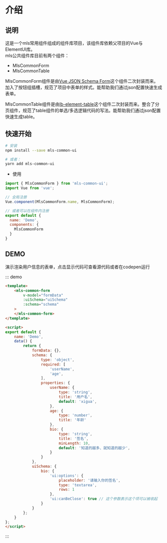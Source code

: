 # 介绍
## 说明
这是一个mls常用组件组成的组件库项目，该组件库依赖父项目的Vue与ElementUI库。  
mls公共组件库目前有两个组件：
- MlsCommonForm
- MlsCommonTable

MlsCommonForm组件是由[Vue JSON Schema Form](https://vue-json-schema-form.lljj.me/)这个组件二次封装而来。加入了按钮组插槽，规范了项目中表单的样式。能帮助我们通过json配置快速生成表单。  

MlsCommonTable组件是由[lb-element-table](https://github.com/liub1934/lb-element-table)这个组件二次封装而来。整合了分页组件，规范了table组件的单选/多选逻辑代码的写法。能帮助我们通过json配置快速生成table。

## 快速开始
``` bash
# 安装
npm install --save mls-common-ui

# 或者：
yarn add mls-common-ui
```
* 使用
```js
import { MlsCommonForm } from 'mls-common-ui';
import Vue from 'vue';

// 全局注册
Vue.component(MlsCommonForm.name, MlsCommonForm);

// 或者可以在组件内注册
export default {
  name: 'Demo',
  components: {
    MlsCommonForm
  }
}
```

## DEMO
演示渲染用户信息的表单，点击显示代码可查看源代码或者在codepen运行

::: demo
```html
<template>
    <mls-common-form
        v-model="formData"
        :uiSchema="uiSchema"
        :schema="schema"
    >
    </mls-common-form>
</template>

<script>
export default {
    name: 'Demo',
    data() {
        return {
            formData: {},
            schema: {
                type: 'object',
                required: [
                    'userName',
                    'age',
                ],
                properties: {
                    userName: {
                        type: 'string',
                        title: '用户名',
                        default: 'xigua',
                    },
                    age: {
                        type: 'number',
                        title: '年龄'
                    },
                    bio: {
                        type: 'string',
                        title: '签名',
                        minLength: 10,
                        default: '知道的越多、就知道的越少',
                    }
                }
            },
            uiSchema: {
                bio: {
                    'ui:options': {
                        placeholder: '请输入你的签名',
                        type: 'textarea',
                        rows: 1
                    },
                    'ui:canBeClose': true // 这个参数表示这个项可以被收起
                }
            }
        };
    }
};
</script>
```
:::
